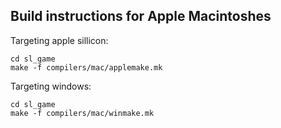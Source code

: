 ## Build instructions for Apple Macintoshes

Targeting apple sillicon:
```
cd sl_game
make -f compilers/mac/applemake.mk
```

Targeting windows:
```
cd sl_game
make -f compilers/mac/winmake.mk
```
